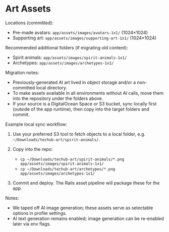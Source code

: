 # Art Assets

Locations (committed):

- Pre-made avatars: `app/assets/images/avatars-1x1/` (1024×1024)
- Supporting art: `app/assets/images/supporting-art-1x1/` (1024×1024)

Recommended additional folders (if migrating old content):

- Spirit animals: `app/assets/images/spirit-animals-1x1/`
- Archetypes: `app/assets/images/archetypes-1x1/`

Migration notes:

- Previously-generated AI art lived in object storage and/or a non-committed local directory.
- To make assets available in all environments without AI calls, move them into the repository under
  the folders above.
- If your source is a DigitalOcean Space or S3 bucket, sync locally first (outside of the app
  runtime), then copy into the target folders and commit.

Example local sync workflow:

1. Use your preferred S3 tool to fetch objects to a local folder, e.g.
   `~/Downloads/techub-art/spirit-animals/`.
2. Copy into the repo:
   - `cp ~/Downloads/techub-art/spirit-animals/*.png app/assets/images/spirit-animals-1x1/`
   - `cp ~/Downloads/techub-art/archetypes/*.png app/assets/images/archetypes-1x1/`

3. Commit and deploy. The Rails asset pipeline will package these for the app.

Notes:

- We taped off AI image generation; these assets serve as selectable options in profile settings.
- AI text generation remains enabled; image generation can be re-enabled later via env flags.
